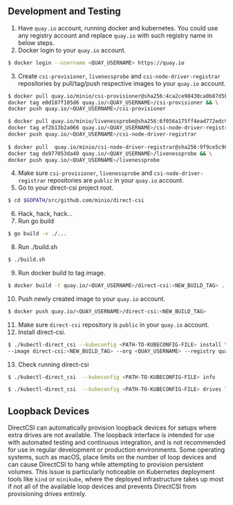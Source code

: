 ## Development and Testing
1. Have `quay.io` account, running docker and kubernetes. You could use any registry account and replace `quay.io` with such registry name in below steps.
2. Docker login to your `quay.io` account.
```bash
$ docker login --username <QUAY_USERNAME> https://quay.io
```
3. Create `csi-provisioner`, `livenessprobe` and `csi-node-driver-registrar` repositories by pull/tag/push respective images to your `quay.io` account.
```bash
$ docker pull quay.io/minio/csi-provisioner@sha256:4ca2ce98430ca0b87d5bc1a6d116ecdf1619cfe6db693d8d5aa438f6821e0e80 && \
docker tag e0d187f105d6 quay.io/<QUAY_USERNAME>/csi-provisioner && \
docker push quay.io/<QUAY_USERNAME>/csi-provisioner

$ docker pull quay.io/minio/livenessprobe@sha256:6f056a175ff4ead772edc9bf99aef74c275a83c51868dd26090dcb623425a742 && \
docker tag ef2b13b2a066 quay.io/<QUAY_USERNAME>/csi-node-driver-registrar && \
docker push quay.io/<QUAY_USERNAME>/csi-node-driver-registrar
   
$ docker pull  quay.io/minio/csi-node-driver-registrar@sha256:9f9ce5c98e44d66b8ad34351616fdf78765b9f24c3c3b496cee784dadf63f528 && \
docker tag de977053da40 quay.io/<QUAY_USERNAME>/livenessprobe && \
docker push quay.io/<QUAY_USERNAME>/livenessprobe
```
4. Make sure `csi-provisioner`, `livenessprobe` and `csi-node-driver-registrar` repositories are `public` in your `quay.io` account.
5. Go to your direct-csi project root.
```bash
$ cd $GOPATH/src/github.com/minio/direct-csi
```
6. Hack, hack, hack...
7. Run go build
```bash
$ go build -v ./...
```
8. Run ./build.sh
```bash
$ ./build.sh
```
9. Run docker build to tag image.
```bash
$ docker build -t quay.io/<QUAY_USERNAME>/direct-csi:<NEW_BUILD_TAG> .
```
10. Push newly created image to your `quay.io` account.
```bash
$ docker push quay.io/<QUAY_USERNAME>/direct-csi:<NEW_BUILD_TAG>
```
11. Make sure `direct-csi` repository is `public` in your `quay.io` account.
12. Install direct-csi.
```bash
$ ./kubectl-direct_csi --kubeconfig <PATH-TO-KUBECONFIG-FILE> install \
--image direct-csi:<NEW_BUILD_TAG> --org <QUAY_USERNAME> --registry quay.io
```
13. Check running direct-csi
```bash
$ ./kubectl-direct_csi  --kubeconfig <PATH-TO-KUBECONFIG-FILE> info

$ ./kubectl-direct_csi  --kubeconfig <PATH-TO-KUBECONFIG-FILE> drives list
```

## Loopback Devices

DirectCSI can automatically provision loopback devices for setups where extra drives are not available. The loopback interface is intended for use with automated testing and continuous integration, and is not recommended for use in regular development or production environments. Some operating systems, such as macOS, place limits on the number of loop devices and can cause DirectCSI to hang while attempting to provision persistent volumes. This issue is particularly noticeable on Kubernetes deployment tools like `kind` or `minikube`, where the deployed infrastructure takes up most if not all of the available loop devices and prevents DirectCSI from provisioning drives entirely.
